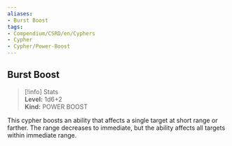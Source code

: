 ```yaml
---
aliases:
- Burst Boost
tags:
- Compendium/CSRD/en/Cyphers
- Cypher
- Cypher/Power-Boost
---
```


  
## Burst Boost  
>[!info] Stats  
> **Level:** 1d6+2  
> **Kind:** POWER BOOST
  
This cypher boosts an ability that affects a single target at short range or farther. The range decreases to immediate, but the ability affects all targets within immediate range.